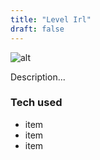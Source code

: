 ```yaml
---
title: "Level Irl"
draft: false
---
```


![alt](//via.placeholder.com/640x150)

Description...

### Tech used

* item
* item
* item